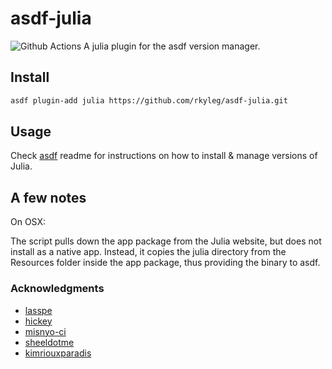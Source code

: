 # asdf-julia
![Github Actions](https://github.com/rkyleg/asdf-julia/workflows/CI/badge.svg)
A julia plugin for the asdf version manager.

## Install

```bash
asdf plugin-add julia https://github.com/rkyleg/asdf-julia.git
```

## Usage

Check [asdf](ashttps://github.com/asdf-vm/asdfdf) readme for instructions on how to install & manage versions of Julia.

## A few notes

On OSX:

The script pulls down the app package from the Julia website, but does not install
as a native app. Instead, it copies the julia directory from the Resources folder
inside the app package, thus providing the binary to asdf.

### Acknowledgments
- [lasspe](https://github.com/lassepe)
- [hickey](https://github.com/hickey)
- [misnyo-ci](https://github.com/misnyo-ci)
- [sheeldotme](https://github.com/sheeldotme)
- [kimriouxparadis](https://github.com/kimriouxparadis)
